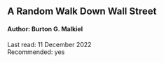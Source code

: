 ## A Random Walk Down Wall Street 

#### Author: Burton G. Malkiel

Last read: 11 December 2022  
Recommended: yes  

